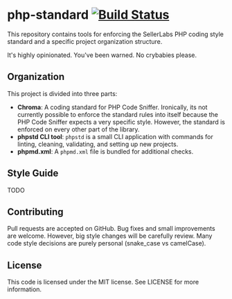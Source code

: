 # php-standard [![Build Status](https://travis-ci.org/sellerlabs/php-standard.svg?branch=master)](https://travis-ci.org/sellerlabs/php-standard)

This repository contains tools for enforcing the SellerLabs PHP coding style
standard and a specific project organization structure.

It's highly opinionated. You've been warned. No crybabies please.

## Organization

This project is divided into three parts:
- **Chroma**: A coding standard for PHP Code Sniffer. Ironically, its not currently possible to enforce the standard rules into itself because the PHP Code Sniffer expects a very specific style. However, the standard is enforced on every other part of the library.
- **phpstd CLI tool**: `phpstd` is a small CLI application with commands for linting, cleaning, validating, and setting up new projects.
- **phpmd.xml**: A `phpmd.xml` file is bundled for additional checks.

## Style Guide

TODO

## Contributing

Pull requests are accepted on GitHub. Bug fixes and small improvements are welcome. However, big style changes will be carefully review. Many code style decisions are purely personal (snake_case vs camelCase).

## License

This code is licensed under the MIT license. See LICENSE for more information.
